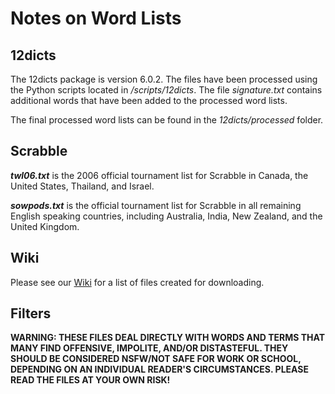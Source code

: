 # Notes on Word Lists

## 12dicts

The 12dicts package is version 6.0.2. The files have been processed using the Python scripts located in */scripts/12dicts*. The file *signature.txt* contains additional words that have been added to the processed word lists.

The final processed word lists can be found in the *12dicts/processed* folder.

## Scrabble

***twl06.txt*** is the 2006 official tournament list for Scrabble in Canada, the United States, Thailand, and Israel.

***sowpods.txt*** is the official tournament list for Scrabble in all remaining English speaking countries, including Australia, India, New Zealand, and the United Kingdom.

## Wiki

Please see our [Wiki](https://github.com/staceybellerose/RandomWordGenerator/wiki/files/) for a list of files created for downloading.

## Filters

**WARNING: THESE FILES DEAL DIRECTLY WITH WORDS AND TERMS THAT MANY FIND OFFENSIVE, IMPOLITE, AND/OR DISTASTEFUL. THEY SHOULD BE CONSIDERED NSFW/NOT SAFE FOR WORK OR SCHOOL, DEPENDING ON AN INDIVIDUAL READER'S CIRCUMSTANCES. PLEASE READ THE FILES AT YOUR OWN RISK!**
